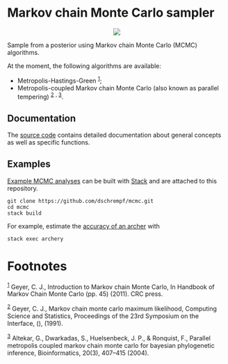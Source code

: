 
# Markov chain Monte Carlo sampler

<p align="center"><img src="https://travis-ci.org/dschrempf/mcmc.svg?branch=master"/></p>

Sample from a posterior using Markov chain Monte Carlo (MCMC) algorithms.

At the moment, the following algorithms are available:

-   Metropolis-Hastings-Green <sup><a id="fnr.1" class="footref" href="#fn.1">1</a></sup>;
-   Metropolis-coupled Markov chain Monte Carlo (also known as parallel
    tempering) <sup><a id="fnr.2" class="footref" href="#fn.2">2</a></sup> <sup>, </sup><sup><a id="fnr.3" class="footref" href="#fn.3">3</a></sup>.


## Documentation

The [source code](https://hackage.haskell.org/package/mcmc) contains detailed documentation about general concepts as well
as specific functions.


## Examples

[Example MCMC analyses](https://github.com/dschrempf/mcmc/tree/master/mcmc-examples) can be built with [Stack](https://docs.haskellstack.org/en/stable/README/) and are attached to this
repository.

    git clone https://github.com/dschrempf/mcmc.git
    cd mcmc
    stack build

For example, estimate the [accuracy of an archer](https://github.com/dschrempf/mcmc/blob/master/mcmc-examples/Archery/Archery.hs) with

    stack exec archery


# Footnotes

<sup><a id="fn.1" href="#fnr.1">1</a></sup> Geyer, C. J., Introduction to Markov chain Monte Carlo, In Handbook of
Markov Chain Monte Carlo (pp. 45) (2011). CRC press.

<sup><a id="fn.2" href="#fnr.2">2</a></sup> Geyer, C. J., Markov chain monte carlo maximum likelihood, Computing
Science and Statistics, Proceedings of the 23rd Symposium on the Interface,
(), (1991).

<sup><a id="fn.3" href="#fnr.3">3</a></sup> Altekar, G., Dwarkadas, S., Huelsenbeck, J. P., & Ronquist, F., Parallel
metropolis coupled markov chain monte carlo for bayesian phylogenetic inference,
Bioinformatics, 20(3), 407–415 (2004).
